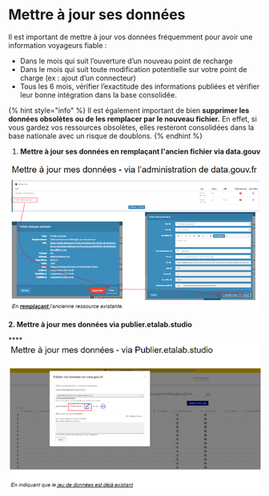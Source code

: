 # Mettre à jour ses données

Il est important de mettre à jour vos données fréquemment pour avoir une information voyageurs fiable :&#x20;

* &#x20;Dans le mois qui suit l’ouverture d’un nouveau point de recharge&#x20;
* Dans le mois qui suit toute modification potentielle sur votre point de charge (ex : ajout d’un connecteur)&#x20;
* Tous les 6 mois, vérifier l’exactitude des informations publiées et vérifier leur bonne intégration dans la base consolidée.&#x20;

{% hint style="info" %}
Il est également important de bien **supprimer les données obsolètes ou de les remplacer par le nouveau fichier.** En effet, si vous gardez vos ressources obsolètes, elles resteront consolidées dans la base nationale avec un risque de doublons.
{% endhint %}

1. **Mettre à jour ses données en remplaçant l'ancien fichier via data.gouv**&#x20;

![](<../../../.gitbook/assets/image (3) (3).png>)

**2. Mettre à jour mes données via publier.etalab.studio**&#x20;

****![](<../../../.gitbook/assets/image (5) (3).png>)
